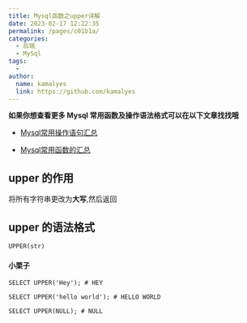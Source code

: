 ```yaml
---
title: Mysql函数之upper详解
date: 2023-02-17 12:22:35
permalink: /pages/c01b1a/
categories:
  - 后端
  - MySql
tags:
  - 
author: 
  name: kamalyes
  link: https://github.com/kamalyes
---
```

**如果你想查看更多 Mysql 常用函数及操作语法格式可以在以下文章找找哦**

- [Mysql常用操作语句汇总](./59.Mysql常用操作语句汇总.md)

- [Mysql常用函数的汇总](./01.Mysql常用函数汇总.md)

upper 的作用
---------

将所有字符串更改为**大写**,然后返回

upper 的语法格式
-----------

```
UPPER(str)
```

#### 小栗子

```
SELECT UPPER('Hey'); # HEY

SELECT UPPER('hello world'); # HELLO WORLD

SELECT UPPER(NULL); # NULL
```
